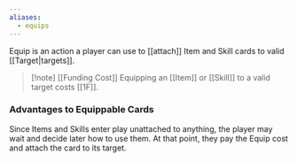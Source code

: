 ```yaml
---
aliases:
  - equips
---
```

Equip is an action a player can use to [[attach]] Item and Skill cards to valid [[Target|targets]].

> [!note] [[Funding Cost]]
> Equipping an [[Item]] or [[Skill]] to a valid target costs [[1F]].

### Advantages to Equippable Cards

Since Items and Skills enter play unattached to anything, the player may wait and decide later how to use them. At that point, they pay the Equip cost and attach the card to its target.

